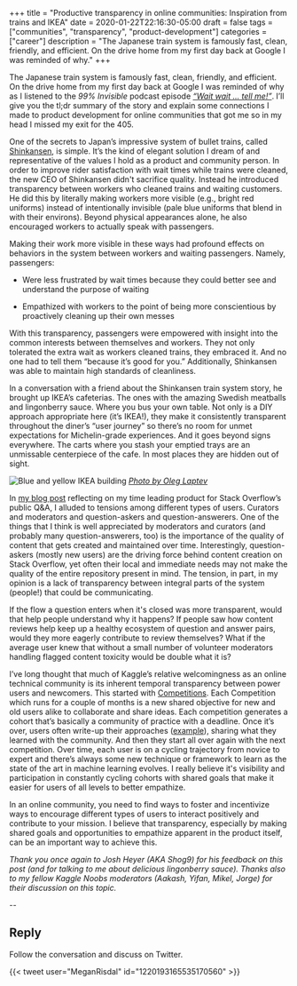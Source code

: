 +++ 
title = "Productive transparency in online communities: Inspiration from trains and IKEA" 
date = 2020-01-22T22:16:30-05:00 
draft = false 
tags = ["communities", "transparency", "product-development"] 
categories = ["career"]
description = "The Japanese train system is famously fast, clean, friendly, and efficient. On the drive home from my first day back at Google I was reminded of why."
+++

The Japanese train system is famously fast, clean, friendly, and efficient. On the drive home from my first day back at Google I was reminded of why as I listened to the *99% Invisible* podcast episode *[“Wait wait ... tell me!”](https://99percentinvisible.org/episode/wait-wait-tell-me/)*. I’ll give you the tl;dr summary of the story and explain some connections I made to product development for online communities that got me so in my head I missed my exit for the 405.

  

One of the secrets to Japan’s impressive system of bullet trains, called [Shinkansen](https://en.wikipedia.org/wiki/Shinkansen), is simple. It’s the kind of elegant solution I dream of and representative of the values I hold as a product and community person. In order to improve rider satisfaction with wait times while trains were cleaned, the new CEO of Shinkansen didn't sacrifice quality. Instead he introduced transparency between workers who cleaned trains and waiting customers. He did this by literally making workers more visible (e.g., bright red uniforms) instead of intentionally invisible (pale blue uniforms that blend in with their environs). Beyond physical appearances alone, he also encouraged workers to actually speak with passengers.

 
Making their work more visible in these ways had profound effects on behaviors in the system between workers and waiting passengers. Namely, passengers:

  

-   Were less frustrated by wait times because they could better see and understand the purpose of waiting
    
-   Empathized with workers to the point of being more conscientious by proactively cleaning up their own messes

  

With this transparency, passengers were empowered with insight into the common interests between themselves and workers. They not only tolerated the extra wait as workers cleaned trains, they embraced it. And no one had to tell them “because it’s good for you.” Additionally, Shinkansen was able to maintain high standards of cleanliness.

  

In a conversation with a friend about the Shinkansen train system story, he brought up IKEA’s cafeterias. The ones with the amazing Swedish meatballs and lingonberry sauce. Where you bus your own table. Not only is a DIY approach appropriate here (it’s IKEA!), they make it consistently transparent throughout the diner’s “user journey” so there’s no room for unmet expectations for Michelin-grade experiences. And it goes beyond signs everywhere. The carts where you stash your emptied trays are an unmissable centerpiece of the cafe. In most places they are hidden out of sight.

![Blue and yellow IKEA building](https://images.unsplash.com/photo-1517816630506-a8c5ccf61bf0?ixlib=rb-1.2.1&ixid=eyJhcHBfaWQiOjEyMDd9&auto=format&fit=crop&w=1050&q=80)
*[Photo by Oleg Laptev](https://unsplash.com/photos/KDawdoaC-ts)* 
  

In [my blog post](https://mrisdal.github.io/blog/posts/reflections-on-stack-overflow/) reflecting on my time leading product for Stack Overflow’s public Q&A, I alluded to tensions among different types of users. Curators and moderators and question-askers and question-answerers. One of the things that I think is well appreciated by moderators and curators (and probably many question-answerers, too) is the importance of the quality of content that gets created and maintained over time. Interestingly, question-askers (mostly new users) are the driving force behind content creation on Stack Overflow, yet often their local and immediate needs may not make the quality of the entire repository present in mind. The tension, in part, in my opinion is a lack of transparency between integral parts of the system (people!) that could be communicating.

  

If the flow a question enters when it's closed was more transparent, would that help people understand why it happens? If people saw how content reviews help keep up a healthy ecosystem of question and answer pairs, would they more eagerly contribute to review themselves? What if the average user knew that without a small number of volunteer moderators handling flagged content toxicity would be double what it is?

  

I’ve long thought that much of Kaggle’s relative welcomingness as an online technical community is its inherent temporal transparency between power users and newcomers. This started with [Competitions](https://www.kaggle.com/competitions). Each Competition which runs for a couple of months is a new shared objective for new and old users alike to collaborate and share ideas. Each competition generates a cohort that’s basically a community of practice with a deadline. Once it’s over, users often write-up their approaches ([example](https://www.kaggle.com/c/ashrae-energy-prediction/discussion/124984)), sharing what they learned with the community. And then they start all over again with the next competition. Over time, each user is on a cycling trajectory from novice to expert and there’s always some new technique or framework to learn as the state of the art in machine learning evolves. I really believe it's visibility and participation in constantly cycling cohorts with shared goals that make it easier for users of all levels to better empathize.

  

In an online community, you need to find ways to foster and incentivize ways to encourage different types of users to interact positively and contribute to your mission. I believe that transparency, especially by making shared goals and opportunities to empathize apparent in the product itself, can be an important way to achieve this.

*Thank you once again to Josh Heyer (AKA Shog9) for his feedback on this post (and for talking to me about delicious lingonberry sauce). Thanks also to my fellow Kaggle Noobs moderators (Aakash, Yifan, Mikel, Jorge) for their discussion on this topic.*

--

## Reply

Follow the conversation and discuss on Twitter.

{{< tweet user="MeganRisdal" id="1220193165535170560" >}}